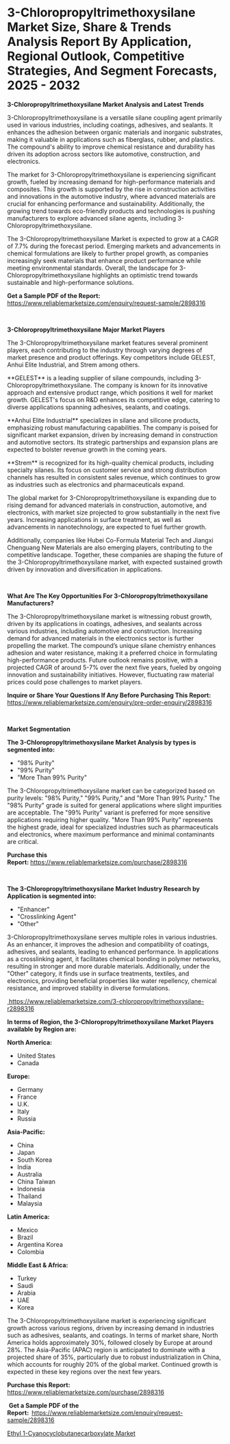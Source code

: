 <p><h1>3-Chloropropyltrimethoxysilane Market Size, Share & Trends Analysis Report By Application, Regional Outlook, Competitive Strategies, And Segment Forecasts, 2025 - 2032</h1></p><p><strong>3-Chloropropyltrimethoxysilane Market Analysis and Latest Trends</strong></p>
<p><p>3-Chloropropyltrimethoxysilane is a versatile silane coupling agent primarily used in various industries, including coatings, adhesives, and sealants. It enhances the adhesion between organic materials and inorganic substrates, making it valuable in applications such as fiberglass, rubber, and plastics. The compound's ability to improve chemical resistance and durability has driven its adoption across sectors like automotive, construction, and electronics.</p><p>The market for 3-Chloropropyltrimethoxysilane is experiencing significant growth, fueled by increasing demand for high-performance materials and composites. This growth is supported by the rise in construction activities and innovations in the automotive industry, where advanced materials are crucial for enhancing performance and sustainability. Additionally, the growing trend towards eco-friendly products and technologies is pushing manufacturers to explore advanced silane agents, including 3-Chloropropyltrimethoxysilane.</p><p>The 3-Chloropropyltrimethoxysilane Market is expected to grow at a CAGR of 7.7% during the forecast period. Emerging markets and advancements in chemical formulations are likely to further propel growth, as companies increasingly seek materials that enhance product performance while meeting environmental standards. Overall, the landscape for 3-Chloropropyltrimethoxysilane highlights an optimistic trend towards sustainable and high-performance solutions.</p></p>
<p><strong>Get a Sample PDF of the Report:&nbsp;</strong> <a href="https://www.reliablemarketsize.com/enquiry/request-sample/2898316?utm_campaign=3172&utm_medium=2&utm_source=Github&utm_content=ia&utm_term=15032025&utm_id=3-chloropropyltrimethoxysilane">https://www.reliablemarketsize.com/enquiry/request-sample/2898316</a></p>
<p>&nbsp;</p>
<p><strong>3-Chloropropyltrimethoxysilane Major Market Players</strong></p>
<p><p>The 3-Chloropropyltrimethoxysilane market features several prominent players, each contributing to the industry through varying degrees of market presence and product offerings. Key competitors include GELEST, Anhui Elite Industrial, and Strem among others.</p><p>**GELEST** is a leading supplier of silane compounds, including 3-Chloropropyltrimethoxysilane. The company is known for its innovative approach and extensive product range, which positions it well for market growth. GELEST's focus on R&D enhances its competitive edge, catering to diverse applications spanning adhesives, sealants, and coatings.</p><p>**Anhui Elite Industrial** specializes in silane and silicone products, emphasizing robust manufacturing capabilities. The company is poised for significant market expansion, driven by increasing demand in construction and automotive sectors. Its strategic partnerships and expansion plans are expected to bolster revenue growth in the coming years.</p><p>**Strem** is recognized for its high-quality chemical products, including specialty silanes. Its focus on customer service and strong distribution channels has resulted in consistent sales revenue, which continues to grow as industries such as electronics and pharmaceuticals expand.</p><p>The global market for 3-Chloropropyltrimethoxysilane is expanding due to rising demand for advanced materials in construction, automotive, and electronics, with market size projected to grow substantially in the next five years. Increasing applications in surface treatment, as well as advancements in nanotechnology, are expected to fuel further growth.</p><p>Additionally, companies like Hubei Co-Formula Material Tech and Jiangxi Chenguang New Materials are also emerging players, contributing to the competitive landscape. Together, these companies are shaping the future of the 3-Chloropropyltrimethoxysilane market, with expected sustained growth driven by innovation and diversification in applications.</p></p>
<p>&nbsp;</p>
<p><strong>What Are The Key Opportunities For 3-Chloropropyltrimethoxysilane Manufacturers?</strong></p>
<p><p>The 3-Chloropropyltrimethoxysilane market is witnessing robust growth, driven by its applications in coatings, adhesives, and sealants across various industries, including automotive and construction. Increasing demand for advanced materials in the electronics sector is further propelling the market. The compound’s unique silane chemistry enhances adhesion and water resistance, making it a preferred choice in formulating high-performance products. Future outlook remains positive, with a projected CAGR of around 5-7% over the next five years, fueled by ongoing innovation and sustainability initiatives. However, fluctuating raw material prices could pose challenges to market players.</p></p>
<p><strong>Inquire or Share Your Questions If Any Before Purchasing This Report:</strong> <a href="https://www.reliablemarketsize.com/enquiry/pre-order-enquiry/2898316?utm_campaign=3172&utm_medium=2&utm_source=Github&utm_content=ia&utm_term=15032025&utm_id=3-chloropropyltrimethoxysilane">https://www.reliablemarketsize.com/enquiry/pre-order-enquiry/2898316</a></p>
<p>&nbsp;</p>
<p><strong>Market Segmentation</strong></p>
<p><strong>The 3-Chloropropyltrimethoxysilane Market Analysis by types is segmented into:</strong></p>
<p><ul><li>"98% Purity"</li><li>"99% Purity"</li><li>"More Than 99% Purity"</li></ul></p>
<p><p>The 3-Chloropropyltrimethoxysilane market can be categorized based on purity levels: "98% Purity," "99% Purity," and "More Than 99% Purity." The "98% Purity" grade is suited for general applications where slight impurities are acceptable. The "99% Purity" variant is preferred for more sensitive applications requiring higher quality. "More Than 99% Purity" represents the highest grade, ideal for specialized industries such as pharmaceuticals and electronics, where maximum performance and minimal contaminants are critical.</p></p>
<p><strong>Purchase this Report:&nbsp;</strong><a href="https://www.reliablemarketsize.com/purchase/2898316?utm_campaign=3172&utm_medium=2&utm_source=Github&utm_content=ia&utm_term=15032025&utm_id=3-chloropropyltrimethoxysilane">https://www.reliablemarketsize.com/purchase/2898316</a></p>
<p>&nbsp;</p>
<p><strong>The 3-Chloropropyltrimethoxysilane Market Industry Research by Application is segmented into:</strong></p>
<p><ul><li>"Enhancer"</li><li>"Crosslinking Agent"</li><li>"Other"</li></ul></p>
<p><p>3-Chloropropyltrimethoxysilane serves multiple roles in various industries. As an enhancer, it improves the adhesion and compatibility of coatings, adhesives, and sealants, leading to enhanced performance. In applications as a crosslinking agent, it facilitates chemical bonding in polymer networks, resulting in stronger and more durable materials. Additionally, under the "Other" category, it finds use in surface treatments, textiles, and electronics, providing beneficial properties like water repellency, chemical resistance, and improved stability in diverse formulations.</p></p>
<p><a href="https://www.reliablemarketsize.com/3-chloropropyltrimethoxysilane-r2898316?utm_campaign=3172&utm_medium=2&utm_source=Github&utm_content=ia&utm_term=15032025&utm_id=3-chloropropyltrimethoxysilane">&nbsp;https://www.reliablemarketsize.com/3-chloropropyltrimethoxysilane-r2898316</a></p>
<p><strong>In terms of Region, the 3-Chloropropyltrimethoxysilane Market Players available by Region are:</strong></p>
<p>
    <p> <strong> North America: </strong>
        <ul>
            <li>United States</li>
            <li>Canada</li>
        </ul>
        </p> 
    <p> <strong> Europe: </strong>
        <ul>
            <li>Germany</li>
            <li>France</li>
            <li>U.K.</li>
            <li>Italy</li>
            <li>Russia</li>
        </ul>
        </p> 
    <p> <strong> Asia-Pacific: </strong>
        <ul>
            <li>China</li>
            <li>Japan</li>
            <li>South Korea</li>
            <li>India</li>
            <li>Australia</li>
            <li>China Taiwan</li>
            <li>Indonesia</li>
            <li>Thailand</li>
            <li>Malaysia</li>
        </ul>
        </p> 
    <p> <strong> Latin America: </strong>
        <ul>
            <li>Mexico</li>
            <li>Brazil</li>
            <li>Argentina Korea</li>
            <li>Colombia</li>
        </ul>
        </p> 
    <p> <strong> Middle East & Africa: </strong>
        <ul>
            <li>Turkey</li>
            <li>Saudi</li>
            <li>Arabia</li>
            <li>UAE</li>
            <li>Korea</li>
        </ul>
    </p>
    </p>
<p><p>The 3-Chloropropyltrimethoxysilane market is experiencing significant growth across various regions, driven by increasing demand in industries such as adhesives, sealants, and coatings. In terms of market share, North America holds approximately 30%, followed closely by Europe at around 28%. The Asia-Pacific (APAC) region is anticipated to dominate with a projected share of 35%, particularly due to robust industrialization in China, which accounts for roughly 20% of the global market. Continued growth is expected in these key regions over the next few years.</p></p>
<p><strong>Purchase this Report: </strong><a href="https://www.reliablemarketsize.com/purchase/2898316?utm_campaign=3172&utm_medium=2&utm_source=Github&utm_content=ia&utm_term=15032025&utm_id=3-chloropropyltrimethoxysilane">https://www.reliablemarketsize.com/purchase/2898316</a></p>
<p>&nbsp;<strong>Get a Sample PDF of the Report:&nbsp;&nbsp;</strong><a href="https://www.reliablemarketsize.com/enquiry/request-sample/2898316?utm_campaign=3172&utm_medium=2&utm_source=Github&utm_content=ia&utm_term=15032025&utm_id=3-chloropropyltrimethoxysilane">https://www.reliablemarketsize.com/enquiry/request-sample/2898316</a></p>
<p><strong></strong></p>
<p><p><a href="https://github.com/kaddahblejc/Market-Research-Report-List-1/blob/main/ethyl-1-cyanocyclobutanecarboxylate-market.md?utm_campaign=3172&utm_medium=2&utm_source=Github&utm_content=ia&utm_term=15032025&utm_id=3-chloropropyltrimethoxysilane">Ethyl 1-Cyanocyclobutanecarboxylate Market</a></p></p>
